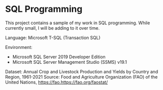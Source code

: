 # SQL Programming

This project contains a sample of my work in SQL programming. While currently small, I will be adding to it over time.

Language: Microsoft T-SQL (Transaction SQL)

Environment: 
- Microsoft SQL Server 2019 Developer Edition
- Microsoft SQL Server Management Studio (SSMS) v19.1

Dataset: Annual Crop and Livestock Production and Yields by Country and Region, 1961-2021
Source: Food and Agriculture Organization (FAO) of the United Nations, [https://fao.](https://fao.org/faostat/)https://fao.org/faostat/
